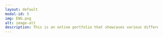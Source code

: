 ```yaml
---
layout: default
modal-id: 5
img: ENG.png
alt: image-alt
description: This is an online portfolio that showcases various different written documents; a complaint letter, two instruction sets, a recommendation report and a reflective memo. To tie this project in with my major, I personally wrote all of the code for the simple site.
---
```

